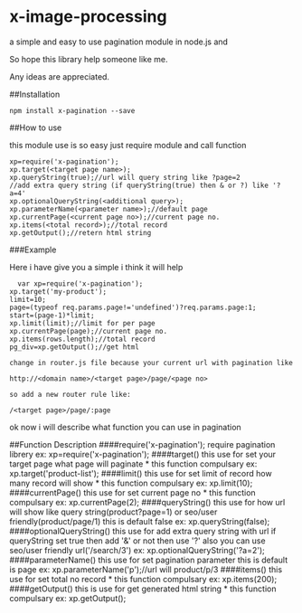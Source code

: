 x-image-processing
==================

a simple and easy to use pagination module in node.js and

So hope this library help someone like me.

Any ideas are appreciated.

##Installation

	npm install x-pagination --save

##How to use

  this module use is so easy just require module and call function
  
  	xp=require('x-pagination');
	xp.target(<target page name>);
	xp.queryString(true);//url will query string like ?page=2
	//add extra query string (if queryString(true) then & or ?) like '?a=4'
	xp.optionalQueryString(<additional query>);
	xp.parameterName(<parameter name>);//default page
	xp.currentPage(<current page no>);//current page no.
	xp.items(<total record>);//total record
	xp.getOutput();//retern html string

###Example

  Here i have give you a simple i think it will help
  
      var xp=require('x-pagination');
	xp.target('my-product');
	limit=10;
	page=(typeof req.params.page!='undefined')?req.params.page:1;
	start=(page-1)*limit;
	xp.limit(limit);//limit for per page
	xp.currentPage(page);//current page no.
	xp.items(rows.length);//total record
	pg_div=xp.getOutput();//get html
	
	change in router.js file because your current url with pagination like
	
	http://<domain name>/<target page>/page/<page no>
	
	so add a new router rule like:
	
	/<target page>/page/:page

ok now i will describe what function you can use in pagination

##Function Description
####require('x-pagination');
	require pagination librery
	ex: xp=require('x-pagination');
####target(<target page name>)
	this use for set your target page what page will paginate
	* this function compulsary
	ex: xp.target('product-list');
####limit(<limit no>)
	this use for set limit of record how many record will show
	* this function compulsary
	ex: xp.limit(10);
####currentPage(<current page no>)
	this use for set current page no
	* this function compulsary
	ex: xp.currentPage(2);
####queryString(<true or false>)
	this use for how url will show like query string(product?page=1) 
	or seo/user friendly(product/page/1)
	this is default false
	ex: xp.queryString(false);
####optionalQueryString(<additional query>)
	this use for add extra query string with url
	if queryString set true then add '&' or not then use '?'
	also you can use seo/user friendly url('/search/3')
	ex: xp.optionalQueryString('?a=2');
####parameterName(<parameter name>)
	this use for set pagination parameter
	this is default is page
	ex: xp.parameterName('p');//url will product/p/3
####items(<total record>)
	this use for set total no record
	* this function compulsary
	ex: xp.items(200);
####getOutput()
	this is use for get generated html string
	* this function compulsary
	ex: xp.getOutput();
		
